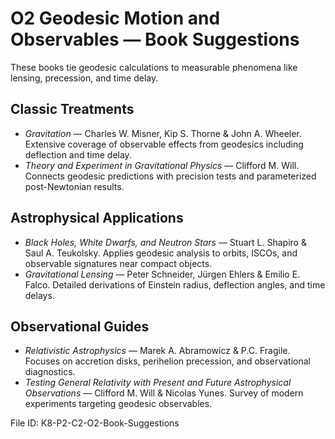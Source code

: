 # O2 Geodesic Motion and Observables — Book Suggestions

These books tie geodesic calculations to measurable phenomena like lensing, precession, and time delay.

## Classic Treatments
- *Gravitation* — Charles W. Misner, Kip S. Thorne & John A. Wheeler. Extensive coverage of observable effects from geodesics including deflection and time delay.
- *Theory and Experiment in Gravitational Physics* — Clifford M. Will. Connects geodesic predictions with precision tests and parameterized post-Newtonian results.

## Astrophysical Applications
- *Black Holes, White Dwarfs, and Neutron Stars* — Stuart L. Shapiro & Saul A. Teukolsky. Applies geodesic analysis to orbits, ISCOs, and observable signatures near compact objects.
- *Gravitational Lensing* — Peter Schneider, Jürgen Ehlers & Emilio E. Falco. Detailed derivations of Einstein radius, deflection angles, and time delays.

## Observational Guides
- *Relativistic Astrophysics* — Marek A. Abramowicz & P.C. Fragile. Focuses on accretion disks, perihelion precession, and observational diagnostics.
- *Testing General Relativity with Present and Future Astrophysical Observations* — Clifford M. Will & Nicolas Yunes. Survey of modern experiments targeting geodesic observables.

File ID: K8-P2-C2-O2-Book-Suggestions
